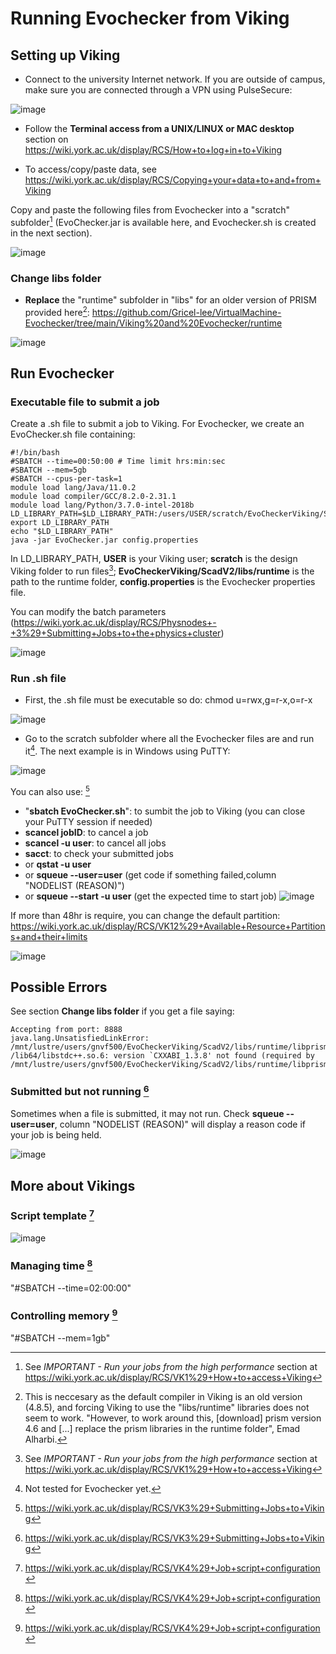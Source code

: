 # Running Evochecker from Viking

## Setting up Viking

- Connect to the university Internet network. If you are outside of campus, make sure you are connected through a VPN using PulseSecure:

![image](https://user-images.githubusercontent.com/63869574/143794614-5e85dbfa-6508-4c03-abf8-943abbdada8f.png)

- Follow the **Terminal access from a UNIX/LINUX or MAC desktop** section on https://wiki.york.ac.uk/display/RCS/How+to+log+in+to+Viking 

- To access/copy/paste data, see https://wiki.york.ac.uk/display/RCS/Copying+your+data+to+and+from+Viking 

Copy and paste the following files from Evochecker into a "scratch" subfolder[^1] (EvoChecker.jar is available here, and Evochecker.sh is created in the next section).

![image](https://user-images.githubusercontent.com/63869574/143893682-c9c60585-631c-458e-a8e8-7f3c72be841d.png)

### Change libs folder

- **Replace** the "runtime" subfolder in "libs" for an older version of PRISM provided here[^2]: https://github.com/Gricel-lee/VirtualMachine-Evochecker/tree/main/Viking%20and%20Evochecker/runtime

![image](https://user-images.githubusercontent.com/63869574/143893629-22d0e0fc-6248-4e3d-bf0f-2a6f2c6fc4a0.png)


## Run Evochecker
### Executable file to submit a job
Create a .sh file to submit a job to Viking. 
For Evochecker, we create an EvoChecker.sh file containing:

```
#!/bin/bash
#SBATCH --time=00:50:00 # Time limit hrs:min:sec
#SBATCH --mem=5gb
#SBATCH --cpus-per-task=1
module load lang/Java/11.0.2
module load compiler/GCC/8.2.0-2.31.1
module load lang/Python/3.7.0-intel-2018b
LD_LIBRARY_PATH=$LD_LIBRARY_PATH:/users/USER/scratch/EvoCheckerViking/ScadV2/libs/runtime
export LD_LIBRARY_PATH
echo "$LD_LIBRARY_PATH"
java -jar EvoChecker.jar config.properties 

```
In LD_LIBRARY_PATH, **USER** is your Viking user; **scratch** is the design Viking folder to run files[^1]; **EvoCheckerViking/ScadV2/libs/runtime** is the path to the runtime folder, **config.properties** is the Evochecker properties file. 

You can modify the batch parameters (https://wiki.york.ac.uk/display/RCS/Physnodes+-+3%29+Submitting+Jobs+to+the+physics+cluster)

![image](https://user-images.githubusercontent.com/63869574/155792200-b1a3b7ab-8698-432c-be37-7d53a6c40129.png)



### Run .sh file

- First, the .sh file must be executable so do: chmod u=rwx,g=r-x,o=r-x 

![image](https://user-images.githubusercontent.com/63869574/143779349-bcbdcc6f-2159-467e-bbf7-799542f215e2.png)

- Go to the scratch subfolder where all the Evochecker files are and run it[^3]. The next example is in Windows using PuTTY:

![image](https://user-images.githubusercontent.com/63869574/143894178-ab36e910-8cb0-4a2a-87c0-6e6295b57b84.png)

You can also use: [^5]
 - "**sbatch EvoChecker.sh**": to sumbit the job to Viking (you can close your PuTTY session if needed)
 - **scancel jobID**: to cancel a job 
 - **scancel -u user**: to cancel all jobs
 - **sacct**: to check your submitted jobs
 - or **qstat -u user**
 - or **squeue --user=user** (get code if something failed,column "NODELIST (REASON)")
 - or **squeue --start -u user** (get the expected time to start job)
![image](https://user-images.githubusercontent.com/63869574/155799924-657672e7-5e3e-4526-bf05-4fdf6d8bb5d0.png)

If more than 48hr is require, you can change the default partition: https://wiki.york.ac.uk/display/RCS/VK12%29+Available+Resource+Partitions+and+their+limits

![image](https://user-images.githubusercontent.com/63869574/156606835-cf3fe128-7717-4ab4-9de8-e798cbca9c58.png)



## Possible Errors

See section **Change libs folder** if you get a file saying:
```
Accepting from port: 8888
java.lang.UnsatisfiedLinkError: /mnt/lustre/users/gnvf500/EvoCheckerViking/ScadV2/libs/runtime/libprism.so: /lib64/libstdc++.so.6: version `CXXABI_1.3.8' not found (required by /mnt/lustre/users/gnvf500/EvoCheckerViking/ScadV2/libs/runtime/libprism.so)
```

### Submitted but not running [^5]
Sometimes when a file is submitted, it may not run. Check **squeue --user=user**, column "NODELIST (REASON)"  will display a reason code if your job is being held.

![image](https://user-images.githubusercontent.com/63869574/156643316-f4573432-588e-40ad-8c6d-c1e560103580.png)


## More about Vikings
### Script template [^4]

![image](https://user-images.githubusercontent.com/63869574/148259168-fbf62be9-ab8d-472e-9135-68956205448d.png)

### Managing time [^4]
"#SBATCH --time=02:00:00" 
### Controlling memory [^4]
"#SBATCH --mem=1gb"



[^1]: See _IMPORTANT - Run your jobs from the high performance_ section at https://wiki.york.ac.uk/display/RCS/VK1%29+How+to+access+Viking

[^2]: This is neccesary as the default compiler in Viking is an old version (4.8.5), and forcing Viking to use the "libs/runtime" libraries does not seem to work. "However, to work around this, \[download\] prism version 4.6 and \[...\] replace the prism libraries in the runtime folder", Emad Alharbi. 

[^3]: Not tested for Evochecker yet.

[^4]: https://wiki.york.ac.uk/display/RCS/VK4%29+Job+script+configuration

[^5]: https://wiki.york.ac.uk/display/RCS/VK3%29+Submitting+Jobs+to+Viking

